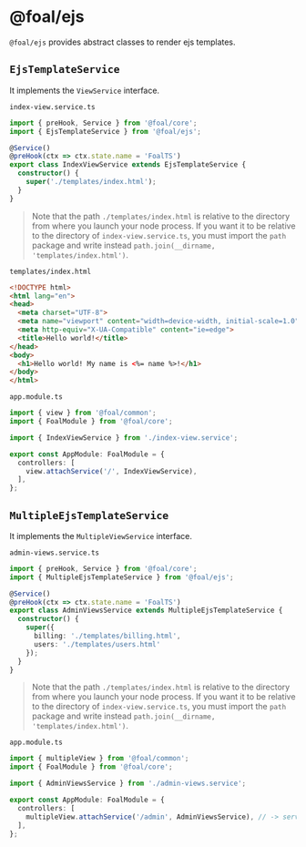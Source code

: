 # @foal/ejs

`@foal/ejs` provides abstract classes to render ejs templates.

## `EjsTemplateService`

It implements the `ViewService` interface.

`index-view.service.ts`
```typescript
import { preHook, Service } from '@foal/core';
import { EjsTemplateService } from '@foal/ejs';

@Service()
@preHook(ctx => ctx.state.name = 'FoalTS')
export class IndexViewService extends EjsTemplateService {
  constructor() {
    super('./templates/index.html');
  }
}
```

> Note that the path `./templates/index.html` is relative to the directory from where you launch your node process. If you want it to be relative to the directory of `index-view.service.ts`, you must import the `path` package and write instead `path.join(__dirname, 'templates/index.html')`.

`templates/index.html`
```html
<!DOCTYPE html>
<html lang="en">
<head>
  <meta charset="UTF-8">
  <meta name="viewport" content="width=device-width, initial-scale=1.0">
  <meta http-equiv="X-UA-Compatible" content="ie=edge">
  <title>Hello world!</title>
</head>
<body>
  <h1>Hello world! My name is <%= name %>!</h1>
</body>
</html>
```

`app.module.ts`
```typescript
import { view } from '@foal/common';
import { FoalModule } from '@foal/core';

import { IndexViewService } from './index-view.service';

export const AppModule: FoalModule = {
  controllers: [
    view.attachService('/', IndexViewService),
  ],
};

```

## `MultipleEjsTemplateService`

It implements the `MultipleViewService` interface.

`admin-views.service.ts`
```typescript
import { preHook, Service } from '@foal/core';
import { MultipleEjsTemplateService } from '@foal/ejs';

@Service()
@preHook(ctx => ctx.state.name = 'FoalTS')
export class AdminViewsService extends MultipleEjsTemplateService {
  constructor() {
    super({
      billing: './templates/billing.html',
      users: './templates/users.html'
    });
  }
}
```

> Note that the path `./templates/index.html` is relative to the directory from where you launch your node process. If you want it to be relative to the directory of `index-view.service.ts`, you must import the `path` package and write instead `path.join(__dirname, 'templates/index.html')`.

`app.module.ts`
```typescript
import { multipleView } from '@foal/common';
import { FoalModule } from '@foal/core';

import { AdminViewsService } from './admin-views.service';

export const AppModule: FoalModule = {
  controllers: [
    multipleView.attachService('/admin', AdminViewsService), // -> serves two paths: /admin/billing and /admin/users
  ],
};

```